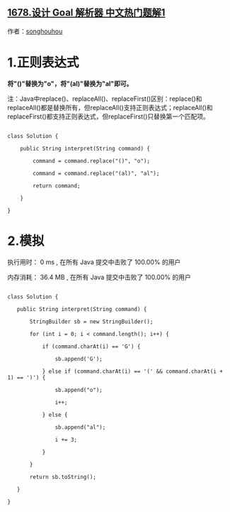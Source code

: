 ## [1678.设计 Goal 解析器 中文热门题解1](https://leetcode.cn/problems/goal-parser-interpretation/solutions/100000/javaliang-chong-jie-fa-zheng-ze-biao-da-9od44)

作者：[songhouhou](https://leetcode.cn/u/songhouhou)

# **1.正则表达式**
**将"()"替换为"o"，将"(al)"替换为"al"即可。**
注：Java中replace()、replaceAll()、replaceFirst()区别：replace()和replaceAll()都是替换所有，但replaceAll()支持正则表达式；replaceAll()和replaceFirst()都支持正则表达式，但replaceFirst()只替换第一个匹配项。
```
class Solution {
	public String interpret(String command) {
		command = command.replace("()", "o");
		command = command.replace("(al)", "al");
		return command;
	}
}
```
# **2.模拟**
执行用时： 0 ms , 在所有 Java 提交中击败了 100.00% 的用户
内存消耗： 36.4 MB , 在所有 Java 提交中击败了 100.00% 的用户
 ```
class Solution {
	public String interpret(String command) {
		StringBuilder sb = new StringBuilder();
		for (int i = 0; i < command.length(); i++) {
			if (command.charAt(i) == 'G') {
				sb.append('G');
			} else if (command.charAt(i) == '(' && command.charAt(i + 1) == ')') {
				sb.append("o");
				i++;
			} else {
				sb.append("al");
				i += 3;
			}
		}
		return sb.toString();
	}
}
```

